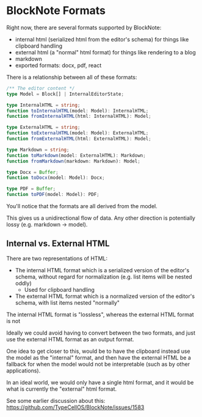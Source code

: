 # BlockNote Formats

Right now, there are several formats supported by BlockNote:

- internal html (serialized html from the editor's schema) for things like clipboard handling
- external html (a "normal" html format) for things like rendering to a blog
- markdown
- exported formats: docx, pdf, react

There is a relationship between all of these formats:

```ts
/** The editor content */
type Model = Block[] | InternalEditorState;

type InternalHTML = string;
function toInternalHTML(model: Model): InternalHTML;
function fromInternalHTML(html: InternalHTML): Model;

type ExternalHTML = string;
function toExternalHTML(model: Model): ExternalHTML;
function fromExternalHTML(html: ExternalHTML): Model;

type Markdown = string;
function toMarkdown(model: ExternalHTML): Markdown;
function fromMarkdown(markdown: Markdown): Model;

type Docx = Buffer;
function toDocx(model: Model): Docx;

type PDF = Buffer;
function toPDF(model: Model): PDF;
```

You'll notice that the formats are all derived from the model.

This gives us a unidirectional flow of data. Any other direction is potentially lossy (e.g. markdown -> model).

## Internal vs. External HTML

There are two representations of HTML:

- The internal HTML format which is a serialized version of the editor's schema, without regard for normalization (e.g. list items will be nested oddly)
  - Used for clipboard handling
- The external HTML format which is a normalized version of the editor's schema, with list items nested "normally"

The internal HTML format is "lossless", whereas the external HTML format is not

Ideally we could avoid having to convert between the two formats, and just use the external HTML format as an output format.

One idea to get closer to this, would be to have the clipboard instead use the model as the "internal" format, and then have the external HTML be a fallback for when the model would not be interpretable (such as by other applications).

In an ideal world, we would only have a single html format, and it would be what is currently the "external" html format.

See some earlier discussion about this: <https://github.com/TypeCellOS/BlockNote/issues/1583>
